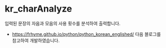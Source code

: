 # kr_charAnalyze
입력된 문장의 자음과 모음의 사용 횟수를 분석하여 출력합니다.

* https://frhyme.github.io/python/python_korean_englished/ 다음 블로그를 참고하여 개발하였습니다.
